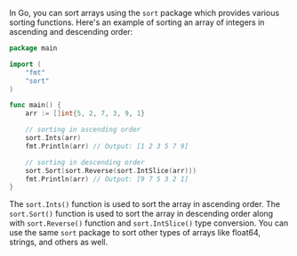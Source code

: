 In Go, you can sort arrays using the `sort` package which provides various sorting functions. Here's an example of sorting an array of integers in ascending and descending order:

```go
package main

import (
    "fmt"
    "sort"
)

func main() {
    arr := []int{5, 2, 7, 3, 9, 1}

    // sorting in ascending order
    sort.Ints(arr)
    fmt.Println(arr) // Output: [1 2 3 5 7 9]

    // sorting in descending order
    sort.Sort(sort.Reverse(sort.IntSlice(arr)))
    fmt.Println(arr) // Output: [9 7 5 3 2 1]
}
```

The `sort.Ints()` function is used to sort the array in ascending order. The `sort.Sort()` function is used to sort the array in descending order along with `sort.Reverse()` function and `sort.IntSlice()` type conversion. You can use the same `sort` package to sort other types of arrays like float64, strings, and others as well.